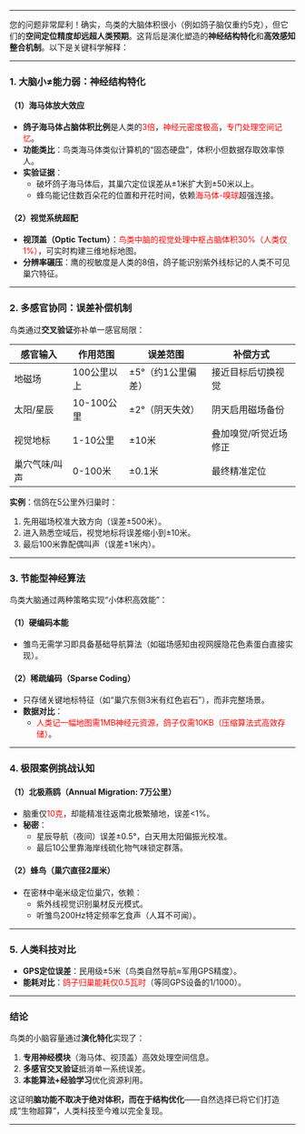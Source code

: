 
---

您的问题非常犀利！确实，鸟类的大脑体积很小（例如鸽子脑仅重约5克），但它们的**空间定位精度却远超人类预期**。这背后是演化塑造的**神经结构特化**和**高效感知整合机制**。以下是关键科学解释：

---

### **1. 大脑小≠能力弱：神经结构特化**
#### （1）**海马体放大效应**
- **鸽子海马体占脑体积比例**是人类的<span style="color:rgb(255, 0, 0)">3倍</span>，<span style="color:rgb(255, 0, 0)">神经元密度极高</span>，<span style="color:rgb(255, 0, 0)">专门处理空间记忆</span>。  
- **功能类比**：鸟类海马体类似计算机的“固态硬盘”，体积小但数据存取效率惊人。  
- **实验证据**：  
  - 破坏鸽子海马体后，其巢穴定位误差从±1米扩大到±50米以上。  
  - 蜂鸟能记住数百朵花的位置和开花时间，依赖<span style="color:rgb(255, 0, 0)">海马体-嗅球</span>超强连接。

#### （2）**视觉系统超配**
- **视顶盖（Optic Tectum）**：<span style="color:rgb(255, 0, 0)">鸟类中脑的视觉处理中枢占脑体积30%（人类仅1%）</span>，可实时构建三维地标地图。  
- **分辨率碾压**：鹰的视敏度是人类的8倍，鸽子能识别紫外线标记的人类不可见巢穴特征。

---

### **2. 多感官协同：误差补偿机制**
鸟类通过**交叉验证**弥补单一感官局限：  

| 感官输入       | 作用范围       | 误差范围       | 补偿方式                 |
|----------------|----------------|----------------|--------------------------|
| 地磁场         | 100公里以上    | ±5°（约1公里偏差）| 接近目标后切换视觉       |
| 太阳/星辰      | 10-100公里     | ±2°（阴天失效） | 阴天启用磁场备份         |
| 视觉地标       | 1-10公里       | ±10米          | 叠加嗅觉/听觉近场修正    |
| 巢穴气味/叫声  | 0-100米        | ±0.1米         | 最终精准定位             |

**实例**：信鸽在5公里外归巢时：  
1. 先用磁场校准大致方向（误差±500米）。  
2. 进入熟悉空域后，视觉地标将误差缩小到±10米。  
3. 最后100米靠配偶叫声（误差±1米内）。

---

### **3. 节能型神经算法**
鸟类大脑通过两种策略实现“小体积高效能”：  
#### （1）**硬编码本能**  
- 雏鸟无需学习即具备基础导航算法（如磁场感知由视网膜隐花色素蛋白直接实现）。  
#### （2）**稀疏编码（Sparse Coding）**  
- 只存储关键地标特征（如“巢穴东侧3米有红色岩石”），而非完整场景。  
- **数据对比**：  
  - <span style="color:rgb(255, 0, 0)">人类记一幅地图需1MB神经元资源，鸽子仅需10KB（压缩算法式高效存储）</span>。

---

### **4. 极限案例挑战认知**
#### （1）**北极燕鸥（Annual Migration: 7万公里）**  
- 脑重仅<span style="color:rgb(255, 0, 0)">10克</span>，却能精准往返南北极繁殖地，误差<1%。  
- **秘密**：  
  - 星辰导航（夜间）误差±0.5°，白天用太阳偏振光校准。  
  - 最后10公里靠海岸线硫化物气味锁定群落。

#### （2）**蜂鸟（巢穴直径2厘米）**  
- 在密林中毫米级定位巢穴，依赖：  
  - 紫外线视觉识别巢材反光模式。  
  - 听雏鸟200Hz特定频率乞食声（人耳不可闻）。

---

### **5. 人类科技对比**
- **GPS定位误差**：民用级±5米（鸟类自然导航≈军用GPS精度）。  
- **能耗对比**：<span style="color:rgb(255, 0, 0)">鸽子归巢能耗仅0.5瓦时</span>（等同GPS设备的1/1000）。  

---

### **结论**
鸟类的小脑容量通过**演化特化**实现了：  
1. **专用神经模块**（海马体、视顶盖）高效处理空间信息。  
2. **多感官交叉验证**抵消单一系统误差。  
3. **本能算法+经验学习**优化资源利用。  

这证明**脑功能不取决于绝对体积，而在于结构优化**——自然选择已将它们打造成“生物超算”，人类科技至今难以完全复现。

---



